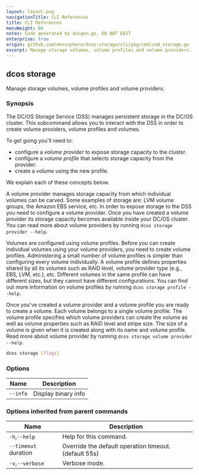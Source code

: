 ```yaml
---
layout: layout.pug
navigationTitle: CLI References
title: CLI References
menuWeight: 60
notes: Code generated by docgen.go, DO NOT EDIT
enterprise: true
origin: github.com/mesosphere/dcos-storage/cli/pkg/cmd/cmd_storage.go
excerpt: Manage storage volumes, volume profiles and volume providers.
---
```


## dcos storage

Manage storage volumes, volume profiles and volume providers.

### Synopsis

The DC/OS Storage Service (DSS) manages persistent storage in the DC/OS
cluster. This subcommand allows you to interact with the DSS in order to create
volume providers, volume profiles and volumes.

To get going you'll need to:
- configure a *volume provider* to expose storage capacity to the cluster.
- configure a *volume profile* that selects storage capacity from the provider.
- create a *volume* using the new profile.

We explain each of these concepts below.

A volume provider manages storage capacity from which individual volumes can be
carved. Some examples of storage are: LVM volume groups, the Amazon EBS
service, etc. In order to expose storage to the DSS you need to configure a
volume provider. Once you have created a volume provider its storage capacity
becomes available inside your DC/OS cluster. You can read more about volume
providers by running `dcos storage provider --help`.

Volumes are configured using volume profiles. Before you can create individual
volumes using your volume providers, you need to create volume profiles.
Administering a small number of volume profiles is simpler than configuring
every volume individually. A volume profile defines properties shared by all
its volumes such as RAID level, volume provider type (e.g., EBS, LVM, etc.),
etc. Different volumes in the same profile can have different sizes, but they
cannot have different configurations. You can find out more information on
volume profiles by running `dcos storage profile --help`.

Once you've created a volume provider and a volume profile you are ready to
create a volume. Each volume belongs to a single volume profile. The volume
profile specifies which volume providers can create the volume as well as
volume properties such as RAID level and stripe size. The size of a volume is
given when it is created along with its name and volume profile. Read more
about volume provider by running `dcos storage volume provider --help`.

```bash
dcos storage [flags]
```

### Options

Name | Description
--- | ---
`--info` | Display binary info

### Options inherited from parent commands

Name | Description
--- | ---
`-h`,`--help` | Help for this command.
`--timeout` duration | Override the default operation timeout. (default 55s)
`-v`,`--verbose` | Verbose mode.

